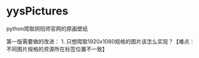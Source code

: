 # yysPictures
python爬取阴阳师官网的原画壁纸

第一版需要做的改进：
    1. 只想爬取1920x1080规格的图片该怎么实现？【难点：不同图片规格的资源所在标签位置不一致】
